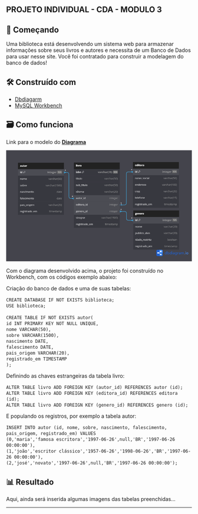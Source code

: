## PROJETO INDIVIDUAL - CDA - MODULO 3

## 🚀 Começando

Uma biblioteca está desenvolvendo um sistema web para armazenar informações sobre seus livros e autores e necessita de um Banco de Dados para usar nesse site. Você foi contratado para construir a modelagem do banco de dados!

## 🛠️ Construído com

* [Dbdiagarm](https://dbdiagram.io)
* [MySQL Workbench](https://www.mysql.com/products/workbench/)

## 🗃️ Como funciona

Link para o modelo do **[Diagrama](https://dbdiagram.io/d/64b545e202bd1c4a5e34e92e)**

![Diagrama](./model/diagrama.png)

Com o diagrama desenvolvido acima, o projeto foi construído no Workbench, com os códigos exemplo abaixo:

Criação do banco de dados e uma de suas tabelas:
```
CREATE DATABASE IF NOT EXISTS biblioteca;
USE biblioteca;

CREATE TABLE IF NOT EXISTS autor(
id INT PRIMARY KEY NOT NULL UNIQUE,
nome VARCHAR(50),
sobre VARCHAR(1500),
nascimento DATE,
falescimento DATE,
pais_origem VARCHAR(20),
registrado_em TIMESTAMP
);
```
Definindo as chaves estrangeiras da tabela livro:
```
ALTER TABLE livro ADD FOREIGN KEY (autor_id) REFERENCES autor (id);
ALTER TABLE livro ADD FOREIGN KEY (editora_id) REFERENCES editora (id);
ALTER TABLE livro ADD FOREIGN KEY (genero_id) REFERENCES genero (id);
```
E populando os registros, por exemplo a tabela autor:
```
INSERT INTO autor (id, nome, sobre, nascimento, falescimento, pais_origem, registrado_em) VALUES
(0,'maria','famosa escritora','1997-06-26',null,'BR','1997-06-26 00:00:00'),
(1,'joão','escritor clássico','1957-06-26','1998-06-26','BR','1997-06-26 00:00:00'),
(2,'josé','novato','1997-06-26',null,'BR','1997-06-26 00:00:00');
```

## 📊 Resultado

Aqui, ainda será inserida algumas imagens das tabelas preenchidas...

---
